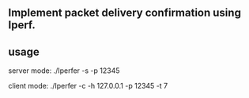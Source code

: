 ## Implement packet delivery confirmation using Iperf.
## usage

server mode:  ./Iperfer -s -p 12345

client mode:  ./Iperfer -c -h 127.0.0.1 -p 12345 -t 7
